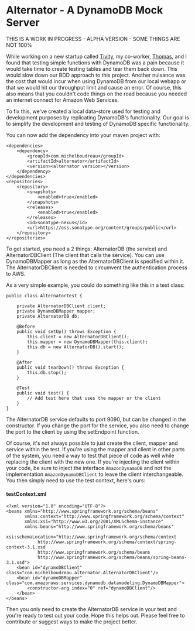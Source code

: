 Alternator - A DynamoDB Mock Server
==========

THIS IS A WORK IN PROGRESS - ALPHA VERSION - SOME THINGS ARE NOT 100%

While working on a new startup called [Tivity](http://www.tivity.us), my co-worker, [Thomas](https://github.com/tnbredillet), and I found that testing simple functions with DynamoDB was a pain because it would take time to create testing tables and tear them back down.  This would slow down our BDD approach to this project.  Another nuisance was the cost that would incur when using DynamoDB from our local webapp or that we would hit our throughput limit and cause an error.  Of course, this also means that you couldn't code things on the road because you needed an internet connect for Amazon Web Services.

To fix this, we've created a local data-store used for testing and development purposes by replicating DynamoDB's functionality.  Our goal is to simplify the development and testing of DynamoDB specific functionality.

You can now add the dependency into your maven project with:

	<dependencies>
		<dependency>
			<groupId>com.michelboudreau</groupId>
			<artifactId>alternator</artifactId>
			<version><alternator version></version>
		</dependency>
	</dependencies>
	<repositories>
		<repository>
			<snapshots>
				<enabled>true</enabled>
			</snapshots>
			<releases>
				<enabled>true</enabled>
			</releases>
			<id>sonatype-nexus</id>
			<url>https://oss.sonatype.org/content/groups/public</url>
		</repository>
	</repositories>

To get started, you need a 2 things: AlternatorDB (the service) and AlternatorDBClient (The client that calls the service).  You can use DynamoDBMapper as long as the AlternatorDBClient is specified within it.  The AlternatorDBClient is needed to circumvent the authentication process to AWS.

As a very simple example, you could do something like this in a test class:

	public class AlternatorTest {

		private AlternatorDBClient client;
		private DynamoDBMapper mapper;
		private AlternatorDB db;

		@Before
		public void setUp() throws Exception {
			this.client = new AlternatorDBClient();
			this.mapper = new DynamoDBMapper(this.client);
			this.db = new AlternatorDB().start();
		}

		@After
		public void tearDown() throws Exception {
			this.db.stop();
		}

		@Test
		public void test() {
			// Add test here that uses the mapper or the client
		}
	}

The AlternatorDB service defaults to port 9090, but can be changed in the constructor.  If you change the port for the service, you also need to change the port to the client by using the setEndpoint function.

Of course, it's not always possible to just create the client, mapper and service within the test.  If you're using the mapper and client in other parts of the system, you need a way to test that piece of code as well while replacing the client with the new one.  If you're injecting the client within your code, be sure to inject the interface `AmazonDynamoDB` and not the implementation `AmazonDynamoDBClient` to leave the client interchangeable.  You then simply need to use the test context, here's ours:

#### testContext.xml
	<?xml version="1.0" encoding="UTF-8"?>
	<beans xmlns="http://www.springframework.org/schema/beans"
		   xmlns:context="http://www.springframework.org/schema/context"
		   xmlns:xsi="http://www.w3.org/2001/XMLSchema-instance"
		   xmlns:beans="http://www.springframework.org/schema/beans"
		   xsi:schemaLocation="http://www.springframework.org/schema/context
				http://www.springframework.org/schema/context/spring-context-3.1.xsd
				http://www.springframework.org/schema/beans
				http://www.springframework.org/schema/beans/spring-beans-3.1.xsd">
		<bean id="dynamoDBClient" class="com.michelboudreau.alternator.AlternatorDBClient"/>
		<bean id="dynamoDBMapper" class="com.amazonaws.services.dynamodb.datamodeling.DynamoDBMapper">
			<constructor-arg index="0" ref="dynamoDBClient"/>
		</bean>
	</beans>

Then you only need to create the AlternatorDB service in your test and you're ready to test out your code.  Hope this helps out.  Please feel free to contribute or suggest ways to make the project better.

